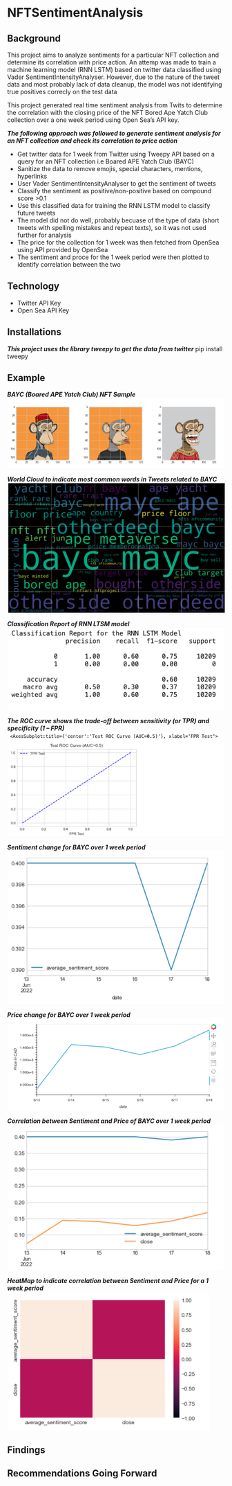 # NFTSentimentAnalysis

## Background 
This project aims to analyze sentiments for a particular NFT collection and determine its correlation with price action.
An attemp was made to train a machine learning model (RNN LSTM) based on twitter data classified using Vader SentimentIntensityAnalyser.
However, due to the nature of the tweet data and most probably lack of data cleanup, the model was not identifying true positives correcly on the test data

This project generated real time sentiment analysis from Twits to determine the correlation with the closing price of the NFT Bored Ape Yatch Club collection over a one week period using Open Sea’s API key.


***The following approach was followed to generate sentiment analysis for an NFT collection and check its correlation to price action***
- Get twitter data for 1 week from Twitter using Tweepy API based on a query for an NFT collection i.e Boared APE Yatch Club (BAYC)
- Sanitize the data to remove emojis, special characters, mentions, hyperlinks
- User Vader SentimentIntensityAnalyser to get the sentiment of tweets 
- Classify the sentiment as positive/non-positive based on compound score >0.1
- Use this classified data for training the RNN LSTM model to classify future tweets
- The model did not do well, probably becuase of the type of data (short tweets with spelling mistakes and repeat texts), so it was not used further for analysis
- The price for the collection for 1 week was then fetched from OpenSea using API provided by OpenSea
- The sentiment and proce for the 1 week period were then plotted to identify correlation between the two

## Technology
* Twitter API Key
* Open Sea API Key 

## Installations
***This project uses the library tweepy to get the data from twitter***
pip install tweepy

## Example 
***BAYC (Boared APE Yatch Club) NFT Sample***
![BAYC.png](Images/BAYC_pics.png)

***World Cloud to indicate most common words in Tweets related to BAYC***
![WordCloud.png](Images/WordCloud.png)

***Classification Report of RNN LTSM model***
![RNN_LTSM_ClassificationReport.png](Images/RNN_LTSM_ClassificationReport.png)

***The ROC curve shows the trade-off between sensitivity (or TPR) and specificity (1 – FPR)***
![ROC_Curve.png](Images/ROC_Curve.png)

***Sentiment change for BAYC over 1 week period***
![BAYC_Sentiment_change.png](Images/BAYC_Sentiment_change.png)


***Price change for BAYC over 1 week period***
![BAYC_price_change.png](Images/BAYC_price_change.png)

***Correlation between Sentiment and Price of BAYC over 1 week period***
![Correlation_Price_Sentiment.png](Images/Correlation_Price_Sentiment.png)

***HeatMap to indicate correlation between Sentiment and Price for a 1 week period***
![HeatMap.png](Images/HeatMap.png)

## Findings

## Recommendations Going Forward

